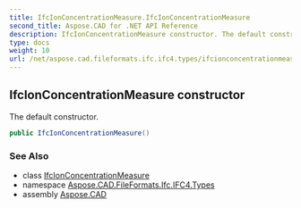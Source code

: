 ```yaml
---
title: IfcIonConcentrationMeasure.IfcIonConcentrationMeasure
second_title: Aspose.CAD for .NET API Reference
description: IfcIonConcentrationMeasure constructor. The default constructor
type: docs
weight: 10
url: /net/aspose.cad.fileformats.ifc.ifc4.types/ifcionconcentrationmeasure/ifcionconcentrationmeasure/
---
```

## IfcIonConcentrationMeasure constructor

The default constructor.

```csharp
public IfcIonConcentrationMeasure()
```

### See Also

* class [IfcIonConcentrationMeasure](../)
* namespace [Aspose.CAD.FileFormats.Ifc.IFC4.Types](../../ifcionconcentrationmeasure/)
* assembly [Aspose.CAD](../../../)



